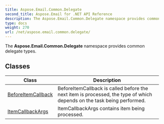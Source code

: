 ```yaml
---
title: Aspose.Email.Common.Delegate
second_title: Aspose.Email for .NET API Reference
description: The Aspose.Email.Common.Delegate namespace provides common delegate types
type: docs
weight: 270
url: /net/aspose.email.common.delegate/
---
```

The **Aspose.Email.Common.Delegate** namespace provides common delegate types.

## Classes

| Class | Description |
| --- | --- |
| [BeforeItemCallback](./beforeitemcallback/) | BeforeItemCallback is called before the next item is processed, the type of which depends on the task being performed. |
| [ItemCallbackArgs](./itemcallbackargs/) | ItemCallbackArgs contains item being processed. |


